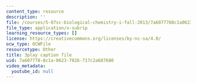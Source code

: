```yaml
---
content_type: resource
description: ''
file: /courses/5-07sc-biological-chemistry-i-fall-2013/7a6077788c1a06237026717c2a687680_cOD4yhZVZMY.srt
file_type: application/x-subrip
learning_resource_types: []
license: https://creativecommons.org/licenses/by-nc-sa/4.0/
ocw_type: OCWFile
resourcetype: Other
title: 3play caption file
uid: 7a607778-8c1a-0623-7026-717c2a687680
video_metadata:
  youtube_id: null
---
```

